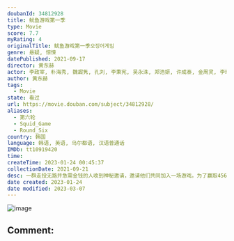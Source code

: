 ```yaml
---
doubanId: 34812928
title: 鱿鱼游戏第一季
type: Movie
score: 7.7
myRating: 4
originalTitle: 鱿鱼游戏第一季오징어게임
genre: 悬疑, 惊悚
datePublished: 2021-09-17
director: 黄东赫
actor: 李政宰, 朴海秀, 魏嘏隽, 孔刘, 李秉宪, 吴永洙, 郑浩妍, 许成泰, 金周灵, 李瑜美, 阿努帕姆·特里帕蒂, 金英玉, 金范来, 李书焕, 金英善, 朴惠珍, 姜末琴, 杰弗里·朱利亚诺, undefined, 丹尼尔·, 李政俊, 许栋元, 林基雄, 斯蒂芬妮·小村, 刘成柱, 洪佑镇, 朴智勋
author: 黄东赫
tags:
  - Movie
state: 看过
url: https://movie.douban.com/subject/34812928/
aliases:
  - 第六轮
  - Squid_Game
  - Round_Six
country: 韩国
language: 韩语, 英语, 乌尔都语, 汉语普通话
IMDb: tt10919420
time: 
createTime: 2023-01-24 00:45:37
collectionDate: 2021-09-21
desc: 一群走投无路并急需金钱的人收到神秘邀请，邀请他们共同加入一场游戏。为了赢取456亿韩元的奖金，背景各异的456名参赛者被关在秘密场所进行游戏。每一轮游戏都是韩国人小时候会玩的传统游戏，如一二三...
date created: 2023-01-24
date modified: 2023-03-07
---
```


![image](p2677934359.jpg)

Comment:
---
